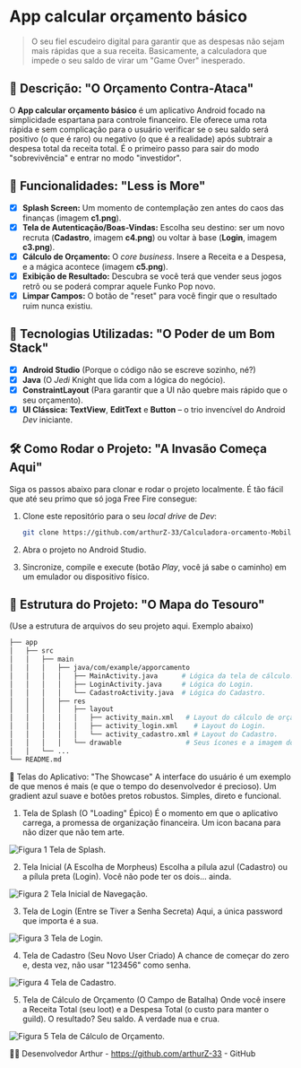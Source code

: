 # **App calcular orçamento básico**

> O seu fiel escudeiro digital para garantir que as despesas não sejam mais rápidas que a sua receita. Basicamente, a calculadora que impede o seu saldo de virar um "Game Over" inesperado.

## 📱 Descrição: "O Orçamento Contra-Ataca"

O **App calcular orçamento básico** é um aplicativo Android focado na simplicidade espartana para controle financeiro. Ele oferece uma rota rápida e sem complicação para o usuário verificar se o seu saldo será positivo (o que é raro) ou negativo (o que é a realidade) após subtrair a despesa total da receita total. É o primeiro passo para sair do modo "sobrevivência" e entrar no modo "investidor".

## 🔧 Funcionalidades: "Less is More"

- [x] **Splash Screen:** Um momento de contemplação zen antes do caos das finanças (imagem **c1.png**).
- [x] **Tela de Autenticação/Boas-Vindas:** Escolha seu destino: ser um novo recruta (**Cadastro**, imagem **c4.png**) ou voltar à base (**Login**, imagem **c3.png**).
- [x] **Cálculo de Orçamento:** O *core business*. Insere a Receita e a Despesa, e a mágica acontece (imagem **c5.png**).
- [x] **Exibição de Resultado:** Descubra se você terá que vender seus jogos retrô ou se poderá comprar aquele Funko Pop novo.
- [x] **Limpar Campos:** O botão de "reset" para você fingir que o resultado ruim nunca existiu.

## 🚀 Tecnologias Utilizadas: "O Poder de um Bom Stack"

- [x] **Android Studio** (Porque o código não se escreve sozinho, né?)
- [x] **Java** (O *Jedi* Knight que lida com a lógica do negócio).
- [x] **ConstraintLayout** (Para garantir que a UI não quebre mais rápido que o seu orçamento).
- [x] **UI Clássica:** **TextView**, **EditText** e **Button** – o trio invencível do Android *Dev* iniciante.

## 🛠️ Como Rodar o Projeto: "A Invasão Começa Aqui"

Siga os passos abaixo para clonar e rodar o projeto localmente. É tão fácil que até seu primo que só joga Free Fire consegue:

1.  Clone este repositório para o seu *local drive* de *Dev*:

    ```bash
    git clone https://github.com/arthurZ-33/Calculadora-orcamento-Mobile.git
    ```

2.  Abra o projeto no Android Studio.
3.  Sincronize, compile e execute (botão *Play*, você já sabe o caminho) em um emulador ou dispositivo físico.

## 📂 Estrutura do Projeto: "O Mapa do Tesouro"

(Use a estrutura de arquivos do seu projeto aqui. Exemplo abaixo)

```bash
├── app
│   ├── src
│   │   ├── main
│   │   │   ├── java/com/example/apporcamento
│   │   │   │   ├── MainActivity.java      # Lógica da tela de cálculo.
│   │   │   │   ├── LoginActivity.java     # Lógica do Login.
│   │   │   │   └── CadastroActivity.java  # Lógica do Cadastro.
│   │   │   ├── res
│   │   │   │   ├── layout
│   │   │   │   │   ├── activity_main.xml   # Layout do cálculo de orçamento.
│   │   │   │   │   ├── activity_login.xml    # Layout do Login.
│   │   │   │   │   └── activity_cadastro.xml # Layout do Cadastro.
│   │   │   │   └── drawable                # Seus ícones e a imagem do splash.
│   │   └── ...
└── README.md
```
🎨 Telas do Aplicativo: "The Showcase"
A interface do usuário é um exemplo de que menos é mais (e que o tempo do desenvolvedor é precioso). Um gradient azul suave e botões pretos robustos. Simples, direto e funcional.

1. Tela de Splash (O "Loading" Épico)
É o momento em que o aplicativo carrega, a promessa de organização financeira. Um icon bacana para não dizer que não tem arte.

![Figura 1 Tela de Splash](imgs/c1.png).


2. Tela Inicial (A Escolha de Morpheus)
Escolha a pílula azul (Cadastro) ou a pílula preta (Login). Você não pode ter os dois... ainda.

![Figura 2 Tela Inicial de Navegação](imgs/c2.png).


3. Tela de Login (Entre se Tiver a Senha Secreta)
Aqui, a única password que importa é a sua.

![Figura 3 Tela de Login](imgs/c3.png).


4. Tela de Cadastro (Seu Novo User Criado)
A chance de começar do zero e, desta vez, não usar "123456" como senha.

![Figura 4 Tela de Cadastro](imgs/c4.png).


5. Tela de Cálculo de Orçamento (O Campo de Batalha)
Onde você insere a Receita Total (seu loot) e a Despesa Total (o custo para manter o guild). O resultado? Seu saldo. A verdade nua e crua.

![Figura 5 Tela de Cálculo de Orçamento](imgs/c5.png).

👨‍💻 Desenvolvedor 
Arthur - https://github.com/arthurZ-33 - GitHub

